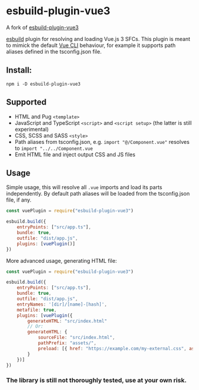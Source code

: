 # esbuild-plugin-vue3

A fork of [esbuild-plugin-vue3](https://github.com/franklx/esbuild-plugin-vue3)

[esbuild](https://esbuild.github.io/) plugin for resolving and loading Vue.js 3 SFCs.
This plugin is meant to mimick the default [Vue CLI](https://cli.vuejs.org/) behaviour, for example it supports path aliases defined in the tsconfig.json file.

## Install:

```
npm i -D esbuild-plugin-vue3
```

## Supported
* HTML and Pug `<template>`
* JavaScript and TypeScript `<script>` and `<script setup>` (the latter is still experimental)
* CSS, SCSS and SASS `<style>`
* Path aliases from tsconfig.json, e.g. `import "@/Component.vue"` resolves to `import "../../Component.vue`
* Emit HTML file and inject output CSS and JS files

## Usage

Simple usage, this will resolve all `.vue` imports and load its parts independently. By default path aliases will be loaded from the tsconfig.json file, if any.

```js
const vuePlugin = require("esbuild-plugin-vue3")

esbuild.build({
    entryPoints: ["src/app.ts"],
    bundle: true,
    outfile: "dist/app.js",
    plugins: [vuePlugin()]
})
```

More advanced usage, generating HTML file:

```js
const vuePlugin = require("esbuild-plugin-vue3")

esbuild.build({
    entryPoints: ["src/app.ts"],
    bundle: true,
    outfile: "dist/app.js",
    entryNames: '[dir]/[name]-[hash]',
    metafile: true,
    plugins: [vuePlugin({
        generateHTML: "src/index.html"
        // Or:
        generateHTML: {
            sourceFile: "src/index.html",
            pathPrefix: "assets/",
            preload: [{ href: "https://example.com/my-external.css", as: "stylesheet" }]
        }
    })]
})
```

### The library is still not thoroughly tested, use at your own risk.

